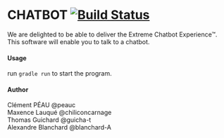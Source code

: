 # CHATBOT [![Build Status](https://travis-ci.org/peauc/HQSE_5.svg?branch=develop)](https://travis-ci.org/peauc/HQSE_5)

We are delighted to be able to deliver the Extreme Chatbot Experience™.  
This software will enable you to talk to a chatbot.

#### Usage

run `gradle run` to start the program.

#### Author

Clément PÉAU @peauc  
Maxence Lauqué @chiliconcarnage   
Thomas Guichard @guicha-t            
Alexandre Blanchard @blanchard-A  
